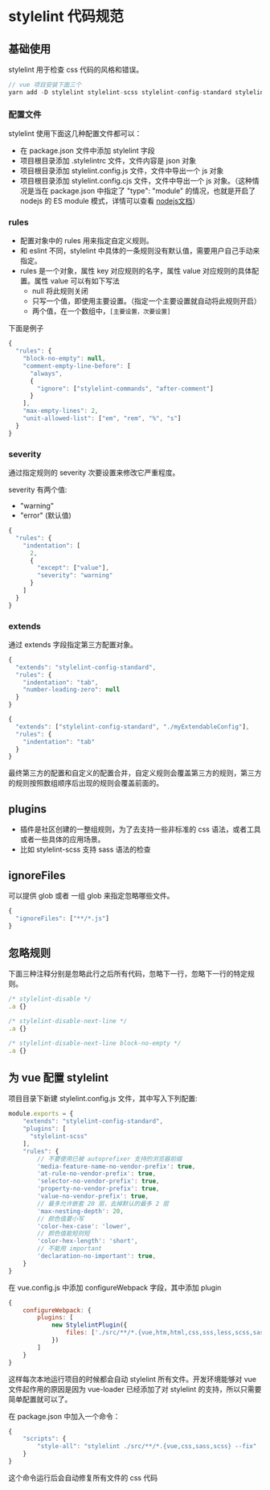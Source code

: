 # stylelint 代码规范

## 基础使用

stylelint 用于检查 css 代码的风格和错误。

```js
// vue 项目安装下面三个
yarn add -D stylelint stylelint-scss stylelint-config-standard stylelint-webpack-plugin
```

### 配置文件

stylelint 使用下面这几种配置文件都可以：

* 在 package.json 文件中添加 stylelint 字段
* 项目根目录添加 .stylelintrc 文件，文件内容是 json 对象
* 项目根目录添加 stylelint.config.js 文件，文件中导出一个 js 对象
* 项目根目录添加 stylelint.config.cjs 文件，文件中导出一个 js 对象。（这种情况是当在 package.json 中指定了 "type": "module" 的情况，也就是开启了 nodejs 的 ES module 模式，详情可以查看 [nodejs文档](https://nodejs.org/dist/latest-v14.x/docs/api/packages.html#packages_determining_module_system)）

### rules

* 配置对象中的 rules 用来指定自定义规则。
* 和 eslint 不同，stylelint 中具体的一条规则没有默认值，需要用户自己手动来指定。
* rules 是一个对象，属性 key 对应规则的名字，属性 value 对应规则的具体配置。属性 value 可以有如下写法
    * null 将此规则关闭
    * 只写一个值，即使用主要设置。（指定一个主要设置就自动将此规则开启）
    * 两个值，在一个数组中，`[主要设置，次要设置]`

下面是例子

```js
{
  "rules": {
    "block-no-empty": null,
    "comment-empty-line-before": [
      "always",
      {
        "ignore": ["stylelint-commands", "after-comment"]
      }
    ],
    "max-empty-lines": 2,
    "unit-allowed-list": ["em", "rem", "%", "s"]
  }
}
```

### severity

通过指定规则的 severity 次要设置来修改它严重程度。

severity 有两个值:

* "warning"
* "error" (默认值)

```js
{
  "rules": {
    "indentation": [
      2,
      {
        "except": ["value"],
        "severity": "warning"
      }
    ]
  }
}
```

### extends

通过 extends 字段指定第三方配置对象。

```js
{
  "extends": "stylelint-config-standard",
  "rules": {
    "indentation": "tab",
    "number-leading-zero": null
  }
}

{
  "extends": ["stylelint-config-standard", "./myExtendableConfig"],
  "rules": {
    "indentation": "tab"
  }
}
```

最终第三方的配置和自定义的配置合并，自定义规则会覆盖第三方的规则，第三方的规则按照数组顺序后出现的规则会覆盖前面的。

## plugins

* 插件是社区创建的一整组规则，为了去支持一些非标准的 css 语法，或者工具或者一些具体的应用场景。
* 比如 stylelint-scss 支持 sass 语法的检查

## ignoreFiles

可以提供 glob 或者 一组 glob 来指定忽略哪些文件。

```js
{
  "ignoreFiles": ["**/*.js"]
}
```

## 忽略规则

下面三种注释分别是忽略此行之后所有代码，忽略下一行，忽略下一行的特定规则。

```js
/* stylelint-disable */
.a {}

/* stylelint-disable-next-line */
.a {}

/* stylelint-disable-next-line block-no-empty */
.a {}
```

## 为 vue 配置 stylelint

项目目录下新建 stylelint.config.js 文件，其中写入下列配置:

```js
module.exports = {
    "extends": "stylelint-config-standard",
    "plugins": [
      "stylelint-scss"
    ],
    "rules": {
        // 不要使用已被 autoprefixer 支持的浏览器前缀
        'media-feature-name-no-vendor-prefix': true,
        'at-rule-no-vendor-prefix': true,
        'selector-no-vendor-prefix': true,
        'property-no-vendor-prefix': true,
        'value-no-vendor-prefix': true,
        // 最多允许嵌套 20 层，去掉默认的最多 2 层
        'max-nesting-depth': 20,
        // 颜色值要小写
        'color-hex-case': 'lower',
        // 颜色值能短则短
        'color-hex-length': 'short',
        // 不能用 important
        'declaration-no-important': true,
    }
}

```

在 vue.config.js 中添加 configureWebpack 字段，其中添加 plugin

```js
{
    configureWebpack: {
        plugins: [
            new StylelintPlugin({
                files: ['./src/**/*.{vue,htm,html,css,sss,less,scss,sass}'],
            })
        ]
    }
}
```

这样每次本地运行项目的时候都会自动 stylelint 所有文件。开发环境能够对 vue 文件起作用的原因是因为 vue-loader 已经添加了对 stylelint 的支持，所以只需要简单配置就可以了。

在 package.json 中加入一个命令：

```js
{
    "scripts": {
        "style-all": "stylelint ./src/**/*.{vue,css,sass,scss} --fix"
    }
}
```

这个命令运行后会自动修复所有文件的 css 代码